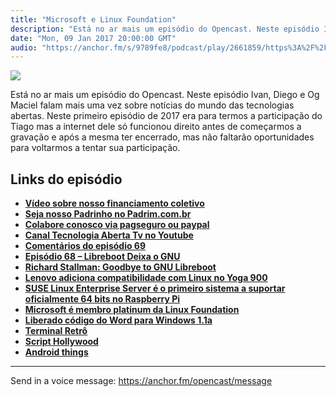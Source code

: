 ```yaml
---
title: "Microsoft e Linux Foundation"
description: "Está no ar mais um episódio do Opencast. Neste episódio Ivan, Diego e Og Maciel falam mais uma vez sobre notícias do mundo das tecnologias abertas. Ne..."
date: "Mon, 09 Jan 2017 20:00:00 GMT"
audio: "https://anchor.fm/s/9789fe8/podcast/play/2661859/https%3A%2F%2Fd3ctxlq1ktw2nl.cloudfront.net%2Fproduction%2F2019-2-16%2F11436259-44100-2-7a9b1eef083ab.mp3"
---
```


![](https://d3sv2eduhewoas.cloudfront.net/episode/image/598fcdc88acc41ce874223ff896c65a0.jpg)


Está no ar mais um episódio do Opencast. Neste episódio Ivan, Diego e Og Maciel falam mais uma vez sobre notícias do mundo das tecnologias abertas. Neste primeiro episódio de 2017 era para termos a participação do Tiago mas a internet dele só funcionou direito antes de começarmos a gravação e após a mesma ter encerrado, mas não faltarão oportunidades para voltarmos a tentar sua participação.


**Links do episódio**
---------------------


* [**Vídeo sobre nosso financiamento coletivo**](http://tecnologiaaberta.com.br/2016/09/tecnologia-aberta-tv-023-financiamento-coletivo/)
* [**Seja nosso Padrinho no Padrim.com.br**](https://www.padrim.com.br/tecnologiaaberta)
* [**Colabore conosco via pagseguro ou paypal**](http://tecnologiaaberta.com.br/colaborar/)
* [**Canal Tecnologia Aberta Tv no Youtube**](http://youtube.com/tecnologiaaberta)
* [**Comentários do episódio 69**](http://tecnologiaaberta.com.br/2016/10/opencast-69-dia-do-podcast-retrocomputaria/#comments)
* [**Episódio 68 – Libreboot Deixa o GNU**](http://tecnologiaaberta.com.br/2016/09/opencast-68-libreboot-deixa-o-gnu/)
* [**Richard Stallman: Goodbye to GNU Libreboot**](https://www.phoronix.com/scan.php?page=news_item&px=GNU-Libreboot-RMS)
* [**Lenovo adiciona compatibilidade com Linux no Yoga 900**](http://br-linux.org/2016/01/apos-protesto-lenovo-adiciona-compatibilidade-com-o-linux-ao-yoga-900.html)
* [**SUSE Linux Enterprise Server é o primeiro sistema a suportar oficialmente 64 bits no Raspberry Pi**](http://br-linux.org/2016/01/suse-linux-enterprise-server-e-o-primeiro-sistema-a-suportar-oficialmente-64-bits-no-raspberry-pi.html)
* [**Microsoft é membro platinum da Linux Foundation**](http://br-linux.org/2016/01/platinum-microsoft-agora-e-membro-da-linux-foundation.html)
* [**Liberado código do Word para Windows 1.1a**](http://www.retrocomputaria.com.br/2017/01/01/o-codigo-fonte-do-word-para-windows-1-1a/)
* [**Terminal Retrô**](http://www.omgubuntu.co.uk/2016/11/make-cool-retro-terminal-ubuntu)
* [**Script Hollywood**](http://www.diolinux.com.br/2016/12/conheca-o-hollywood-o-comando-do-ubuntu.html)
* [**Android things**](https://tecnoblog.net/204796/android-things-iot/)



--- 

Send in a voice message: https://anchor.fm/opencast/message